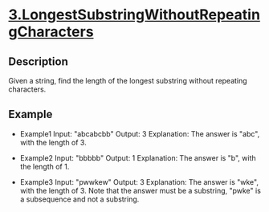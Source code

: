 # [3.LongestSubstringWithoutRepeatingCharacters](https://leetcode.com/problems/longest-substring-without-repeating-characters/)

## Description
Given a string, find the length of the longest substring without repeating characters.

## Example

* Example1
Input: "abcabcbb"
Output: 3 
Explanation: The answer is "abc", with the length of 3. 

* Example2
Input: "bbbbb"
Output: 1
Explanation: The answer is "b", with the length of 1.

* Example3
Input: "pwwkew"
Output: 3
Explanation: The answer is "wke", with the length of 3. Note that the answer must be a substring, "pwke" is a subsequence and not a substring.